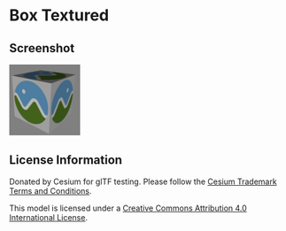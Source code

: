 # Box Textured

## Screenshot

![screenshot](screenshot/screenshot.png)

## License Information

Donated by Cesium for glTF testing. Please follow the [Cesium Trademark Terms and Conditions](https://github.com/AnalyticalGraphicsInc/cesium/wiki/CesiumTrademark.pdf).

This model is licensed under a [Creative Commons Attribution 4.0 International License](http://creativecommons.org/licenses/by/4.0/).

